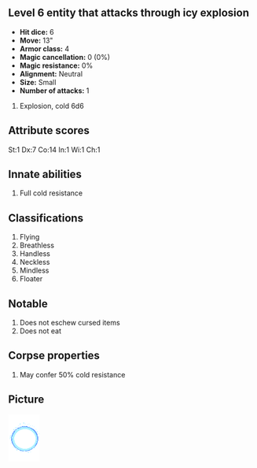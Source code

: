 ## Level 6 entity that attacks through icy explosion

- **Hit dice:** 6
- **Move:** 13"
- **Armor class:** 4
- **Magic cancellation:** 0 (0%)
- **Magic resistance:** 0%
- **Alignment:** Neutral
- **Size:** Small
- **Number of attacks:** 1
1. Explosion, cold 6d6

## Attribute scores

St:1 Dx:7 Co:14 In:1 Wi:1 Ch:1

## Innate abilities

1. Full cold resistance

## Classifications

1. Flying
2. Breathless
3. Handless
4. Neckless
5. Mindless
6. Floater

## Notable

1. Does not eschew cursed items
2. Does not eat

## Corpse properties

1. May confer 50% cold resistance

## Picture

![Freezing sphere](https://github.com/hyvanmielenpelit/GnollHackTileSet/blob/main/Monsters/freezing_sphere/freezing_sphere.png)
